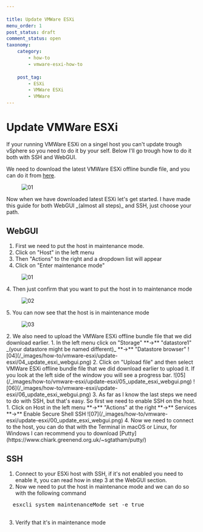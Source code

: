 ```yaml
---

title: Update VMWare ESXi
menu_order: 1
post_status: draft
comment_status: open
taxonomy:
    category:
        - how-to
        - vmware-esxi-how-to

    post_tag:
        - ESXi
        - VMWare ESXi
        - VMWare
---
```


# Update VMWare ESXi  
If your running VMWare ESXi on a singel host you can't update trough vSphere so you need to do it by your self. Below I'll go trough how to do it both with SSH and WebGUI.
  
We need to download the latest VMWare ESXi offline bundle file, and you can do it from [here](https://customerconnect.vmware.com/downloads/details?downloadGroup=ESXI80U2B&productId=1345).  
<figure class="wp-block-image size-full"><img class="wp-image-282" src="https://stolpe.io/wp-content/uploads/2024/03/01_update_esxi.png" alt="01" width="415" height="115" /></figure> 
Now when we have downloaded latest ESXi let's get started.  
I have made this guide for both WebGUI _(almost all steps)_ and SSH, just choose your path.

## WebGUI
1. First we need to put the host in maintenance mode.
  1. Click on "Host" in the left menu
  2. Then "Actions" to the right and a dropdown list will appear
  3. Click on "Enter maintenance mode"
  <figure class="wp-block-image size-full"><img class="wp-image-293" src="https://stolpe.io/wp-content/uploads/2024/03/01_update_esxi_webgui.png" alt="01" width="626" height="265" /></figure>
  4. Then just confirm that you want to put the host in to maintenance mode
  <figure class="wp-block-image size-full"><img class="wp-image-294" src="https://stolpe.io/wp-content/uploads/2024/03/02_update_esxi_webgui.png" alt="02" width="524" height="264" /></figure>
  5. You can now see that the host is in maintenance mode
  <figure class="wp-block-image size-full"><img class="wp-image-299" src="https://stolpe.io/wp-content/uploads/2024/03/03_update_esxi_webgui.png" alt="03" width="527" height="163" /></figure>
2. We also need to upload the VMWare ESXi offline bundle file that we did download earlier.
  1. In the left menu click on "Storage" **->** "datastore1" _(your datastore might be named different)_ **->** "Datastore browser"
  ![04](/_images/how-to/vmware-esxi/update-esxi/04_update_esxi_webgui.png)
  2. Click on "Upload file" and then select VMWare ESXi offline bundle file that we did download earlier to upload it. If you look at the left side of the window you will see a progress bar.
  ![05](/_images/how-to/vmware-esxi/update-esxi/05_update_esxi_webgui.png)
  ![06](/_images/how-to/vmware-esxi/update-esxi/06_update_esxi_webgui.png)
3. As far as I know the last steps we need to do with SSH, but that's easy. So first we need to enable SSH on the host.
  1. Click on Host in the left menu **->** "Actions" at the right **->** Services **->** Enable Secure Shell SSH
  ![07](/_images/how-to/vmware-esxi/update-esxi/00_update_esxi_webgui.png)
4. Now we need to connect to the host, you can do that with the Terminal in macOS or Linux, for Windows I can recommend you to download [Putty](https://www.chiark.greenend.org.uk/~sgtatham/putty/)

## SSH
1. Connect to your ESXi host with SSH, if it's not enabled you need to enable it, you can read how in step 3 at the WebGUI section.
2. Now we need to put the host in maintenance mode and we can do so with the following command
  <!-- wp:enlighter/codeblock {"language":"powershell"} -->
  <pre class="EnlighterJSRAW" data-enlighter-language="powershell" data-enlighter-theme="" data-enlighter-highlight="" data-enlighter-linenumbers="" data-enlighter-lineoffset="" data-enlighter-title="" data-enlighter-group="">
  esxcli system maintenanceMode set -e true
  </pre>
  <!-- /wp:enlighter/codeblock -->
3. Verify that it's in maintenance mode